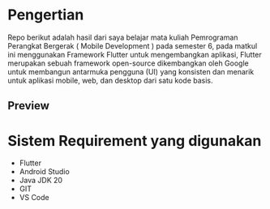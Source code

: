 # Pengertian
Repo berikut adalah hasil dari saya belajar mata kuliah Pemrograman Perangkat Bergerak ( Mobile Development ) pada semester 6, pada matkul ini menggunakan Framework Flutter untuk mengembangkan aplikasi, Flutter merupakan sebuah framework open-source dikembangkan oleh
Google untuk membangun antarmuka pengguna (UI) yang konsisten dan
menarik untuk aplikasi mobile, web, dan desktop dari satu kode basis.

## Preview

# Sistem Requirement yang digunakan
- Flutter
- Android Studio
- Java JDK 20
- GIT
- VS Code
